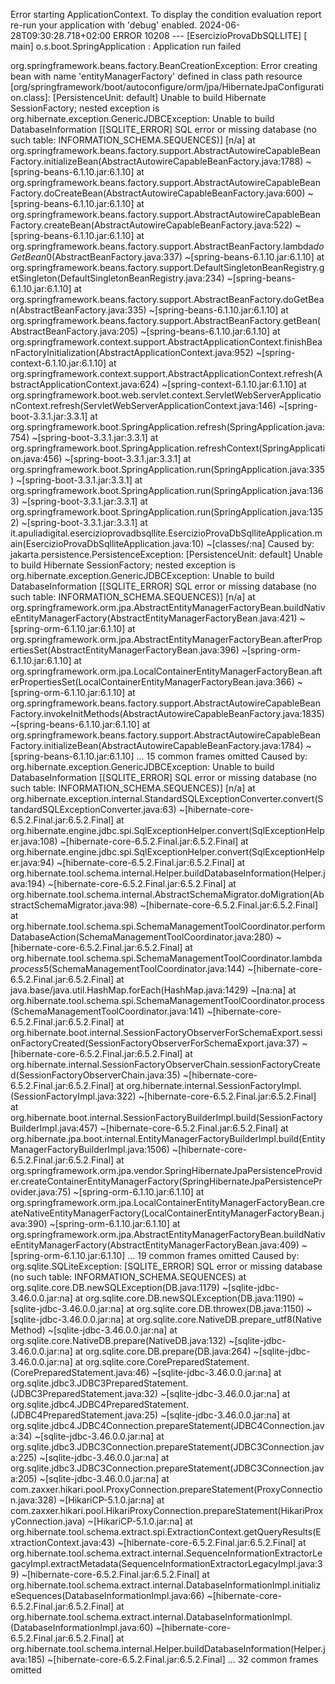 Error starting ApplicationContext. To display the condition evaluation report re-run your application with 'debug' enabled.
2024-06-28T09:30:28.718+02:00 ERROR 10208 --- [EsercizioProvaDbSQLLITE] [           main] o.s.boot.SpringApplication               : Application run failed

org.springframework.beans.factory.BeanCreationException: Error creating bean with name 'entityManagerFactory' defined in class path resource [org/springframework/boot/autoconfigure/orm/jpa/HibernateJpaConfiguration.class]: [PersistenceUnit: default] Unable to build Hibernate SessionFactory; nested exception is org.hibernate.exception.GenericJDBCException: Unable to build DatabaseInformation [[SQLITE_ERROR] SQL error or missing database (no such table: INFORMATION_SCHEMA.SEQUENCES)] [n/a]
at org.springframework.beans.factory.support.AbstractAutowireCapableBeanFactory.initializeBean(AbstractAutowireCapableBeanFactory.java:1788) ~[spring-beans-6.1.10.jar:6.1.10]
at org.springframework.beans.factory.support.AbstractAutowireCapableBeanFactory.doCreateBean(AbstractAutowireCapableBeanFactory.java:600) ~[spring-beans-6.1.10.jar:6.1.10]
at org.springframework.beans.factory.support.AbstractAutowireCapableBeanFactory.createBean(AbstractAutowireCapableBeanFactory.java:522) ~[spring-beans-6.1.10.jar:6.1.10]
at org.springframework.beans.factory.support.AbstractBeanFactory.lambda$doGetBean$0(AbstractBeanFactory.java:337) ~[spring-beans-6.1.10.jar:6.1.10]
at org.springframework.beans.factory.support.DefaultSingletonBeanRegistry.getSingleton(DefaultSingletonBeanRegistry.java:234) ~[spring-beans-6.1.10.jar:6.1.10]
at org.springframework.beans.factory.support.AbstractBeanFactory.doGetBean(AbstractBeanFactory.java:335) ~[spring-beans-6.1.10.jar:6.1.10]
at org.springframework.beans.factory.support.AbstractBeanFactory.getBean(AbstractBeanFactory.java:205) ~[spring-beans-6.1.10.jar:6.1.10]
at org.springframework.context.support.AbstractApplicationContext.finishBeanFactoryInitialization(AbstractApplicationContext.java:952) ~[spring-context-6.1.10.jar:6.1.10]
at org.springframework.context.support.AbstractApplicationContext.refresh(AbstractApplicationContext.java:624) ~[spring-context-6.1.10.jar:6.1.10]
at org.springframework.boot.web.servlet.context.ServletWebServerApplicationContext.refresh(ServletWebServerApplicationContext.java:146) ~[spring-boot-3.3.1.jar:3.3.1]
at org.springframework.boot.SpringApplication.refresh(SpringApplication.java:754) ~[spring-boot-3.3.1.jar:3.3.1]
at org.springframework.boot.SpringApplication.refreshContext(SpringApplication.java:456) ~[spring-boot-3.3.1.jar:3.3.1]
at org.springframework.boot.SpringApplication.run(SpringApplication.java:335) ~[spring-boot-3.3.1.jar:3.3.1]
at org.springframework.boot.SpringApplication.run(SpringApplication.java:1363) ~[spring-boot-3.3.1.jar:3.3.1]
at org.springframework.boot.SpringApplication.run(SpringApplication.java:1352) ~[spring-boot-3.3.1.jar:3.3.1]
at it.apuliadigital.esercizioprovadbsqllite.EsercizioProvaDbSqlliteApplication.main(EsercizioProvaDbSqlliteApplication.java:10) ~[classes/:na]
Caused by: jakarta.persistence.PersistenceException: [PersistenceUnit: default] Unable to build Hibernate SessionFactory; nested exception is org.hibernate.exception.GenericJDBCException: Unable to build DatabaseInformation [[SQLITE_ERROR] SQL error or missing database (no such table: INFORMATION_SCHEMA.SEQUENCES)] [n/a]
at org.springframework.orm.jpa.AbstractEntityManagerFactoryBean.buildNativeEntityManagerFactory(AbstractEntityManagerFactoryBean.java:421) ~[spring-orm-6.1.10.jar:6.1.10]
at org.springframework.orm.jpa.AbstractEntityManagerFactoryBean.afterPropertiesSet(AbstractEntityManagerFactoryBean.java:396) ~[spring-orm-6.1.10.jar:6.1.10]
at org.springframework.orm.jpa.LocalContainerEntityManagerFactoryBean.afterPropertiesSet(LocalContainerEntityManagerFactoryBean.java:366) ~[spring-orm-6.1.10.jar:6.1.10]
at org.springframework.beans.factory.support.AbstractAutowireCapableBeanFactory.invokeInitMethods(AbstractAutowireCapableBeanFactory.java:1835) ~[spring-beans-6.1.10.jar:6.1.10]
at org.springframework.beans.factory.support.AbstractAutowireCapableBeanFactory.initializeBean(AbstractAutowireCapableBeanFactory.java:1784) ~[spring-beans-6.1.10.jar:6.1.10]
... 15 common frames omitted
Caused by: org.hibernate.exception.GenericJDBCException: Unable to build DatabaseInformation [[SQLITE_ERROR] SQL error or missing database (no such table: INFORMATION_SCHEMA.SEQUENCES)] [n/a]
at org.hibernate.exception.internal.StandardSQLExceptionConverter.convert(StandardSQLExceptionConverter.java:63) ~[hibernate-core-6.5.2.Final.jar:6.5.2.Final]
at org.hibernate.engine.jdbc.spi.SqlExceptionHelper.convert(SqlExceptionHelper.java:108) ~[hibernate-core-6.5.2.Final.jar:6.5.2.Final]
at org.hibernate.engine.jdbc.spi.SqlExceptionHelper.convert(SqlExceptionHelper.java:94) ~[hibernate-core-6.5.2.Final.jar:6.5.2.Final]
at org.hibernate.tool.schema.internal.Helper.buildDatabaseInformation(Helper.java:194) ~[hibernate-core-6.5.2.Final.jar:6.5.2.Final]
at org.hibernate.tool.schema.internal.AbstractSchemaMigrator.doMigration(AbstractSchemaMigrator.java:98) ~[hibernate-core-6.5.2.Final.jar:6.5.2.Final]
at org.hibernate.tool.schema.spi.SchemaManagementToolCoordinator.performDatabaseAction(SchemaManagementToolCoordinator.java:280) ~[hibernate-core-6.5.2.Final.jar:6.5.2.Final]
at org.hibernate.tool.schema.spi.SchemaManagementToolCoordinator.lambda$process$5(SchemaManagementToolCoordinator.java:144) ~[hibernate-core-6.5.2.Final.jar:6.5.2.Final]
at java.base/java.util.HashMap.forEach(HashMap.java:1429) ~[na:na]
at org.hibernate.tool.schema.spi.SchemaManagementToolCoordinator.process(SchemaManagementToolCoordinator.java:141) ~[hibernate-core-6.5.2.Final.jar:6.5.2.Final]
at org.hibernate.boot.internal.SessionFactoryObserverForSchemaExport.sessionFactoryCreated(SessionFactoryObserverForSchemaExport.java:37) ~[hibernate-core-6.5.2.Final.jar:6.5.2.Final]
at org.hibernate.internal.SessionFactoryObserverChain.sessionFactoryCreated(SessionFactoryObserverChain.java:35) ~[hibernate-core-6.5.2.Final.jar:6.5.2.Final]
at org.hibernate.internal.SessionFactoryImpl.<init>(SessionFactoryImpl.java:322) ~[hibernate-core-6.5.2.Final.jar:6.5.2.Final]
at org.hibernate.boot.internal.SessionFactoryBuilderImpl.build(SessionFactoryBuilderImpl.java:457) ~[hibernate-core-6.5.2.Final.jar:6.5.2.Final]
at org.hibernate.jpa.boot.internal.EntityManagerFactoryBuilderImpl.build(EntityManagerFactoryBuilderImpl.java:1506) ~[hibernate-core-6.5.2.Final.jar:6.5.2.Final]
at org.springframework.orm.jpa.vendor.SpringHibernateJpaPersistenceProvider.createContainerEntityManagerFactory(SpringHibernateJpaPersistenceProvider.java:75) ~[spring-orm-6.1.10.jar:6.1.10]
at org.springframework.orm.jpa.LocalContainerEntityManagerFactoryBean.createNativeEntityManagerFactory(LocalContainerEntityManagerFactoryBean.java:390) ~[spring-orm-6.1.10.jar:6.1.10]
at org.springframework.orm.jpa.AbstractEntityManagerFactoryBean.buildNativeEntityManagerFactory(AbstractEntityManagerFactoryBean.java:409) ~[spring-orm-6.1.10.jar:6.1.10]
... 19 common frames omitted
Caused by: org.sqlite.SQLiteException: [SQLITE_ERROR] SQL error or missing database (no such table: INFORMATION_SCHEMA.SEQUENCES)
at org.sqlite.core.DB.newSQLException(DB.java:1179) ~[sqlite-jdbc-3.46.0.0.jar:na]
at org.sqlite.core.DB.newSQLException(DB.java:1190) ~[sqlite-jdbc-3.46.0.0.jar:na]
at org.sqlite.core.DB.throwex(DB.java:1150) ~[sqlite-jdbc-3.46.0.0.jar:na]
at org.sqlite.core.NativeDB.prepare_utf8(Native Method) ~[sqlite-jdbc-3.46.0.0.jar:na]
at org.sqlite.core.NativeDB.prepare(NativeDB.java:132) ~[sqlite-jdbc-3.46.0.0.jar:na]
at org.sqlite.core.DB.prepare(DB.java:264) ~[sqlite-jdbc-3.46.0.0.jar:na]
at org.sqlite.core.CorePreparedStatement.<init>(CorePreparedStatement.java:46) ~[sqlite-jdbc-3.46.0.0.jar:na]
at org.sqlite.jdbc3.JDBC3PreparedStatement.<init>(JDBC3PreparedStatement.java:32) ~[sqlite-jdbc-3.46.0.0.jar:na]
at org.sqlite.jdbc4.JDBC4PreparedStatement.<init>(JDBC4PreparedStatement.java:25) ~[sqlite-jdbc-3.46.0.0.jar:na]
at org.sqlite.jdbc4.JDBC4Connection.prepareStatement(JDBC4Connection.java:34) ~[sqlite-jdbc-3.46.0.0.jar:na]
at org.sqlite.jdbc3.JDBC3Connection.prepareStatement(JDBC3Connection.java:225) ~[sqlite-jdbc-3.46.0.0.jar:na]
at org.sqlite.jdbc3.JDBC3Connection.prepareStatement(JDBC3Connection.java:205) ~[sqlite-jdbc-3.46.0.0.jar:na]
at com.zaxxer.hikari.pool.ProxyConnection.prepareStatement(ProxyConnection.java:328) ~[HikariCP-5.1.0.jar:na]
at com.zaxxer.hikari.pool.HikariProxyConnection.prepareStatement(HikariProxyConnection.java) ~[HikariCP-5.1.0.jar:na]
at org.hibernate.tool.schema.extract.spi.ExtractionContext.getQueryResults(ExtractionContext.java:43) ~[hibernate-core-6.5.2.Final.jar:6.5.2.Final]
at org.hibernate.tool.schema.extract.internal.SequenceInformationExtractorLegacyImpl.extractMetadata(SequenceInformationExtractorLegacyImpl.java:39) ~[hibernate-core-6.5.2.Final.jar:6.5.2.Final]
at org.hibernate.tool.schema.extract.internal.DatabaseInformationImpl.initializeSequences(DatabaseInformationImpl.java:66) ~[hibernate-core-6.5.2.Final.jar:6.5.2.Final]
at org.hibernate.tool.schema.extract.internal.DatabaseInformationImpl.<init>(DatabaseInformationImpl.java:60) ~[hibernate-core-6.5.2.Final.jar:6.5.2.Final]
at org.hibernate.tool.schema.internal.Helper.buildDatabaseInformation(Helper.java:185) ~[hibernate-core-6.5.2.Final.jar:6.5.2.Final]
... 32 common frames omitted


